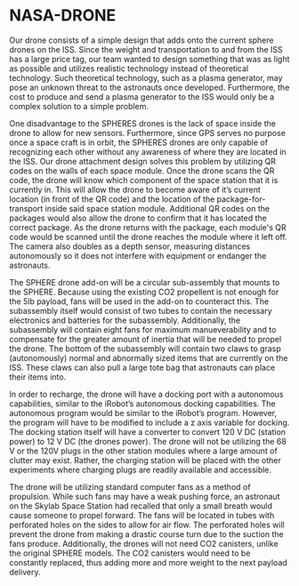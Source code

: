 # NASA-DRONE 

Our drone consists of a simple design that adds onto the current sphere drones on the ISS. Since the weight and transportation to and from the ISS has a large price tag, our team wanted to design something that was as light as possible and utilizes realistic technology instead of theoretical technology. Such theoretical technology, such as a plasma generator, may pose an unknown threat to the astronauts once developed. Furthermore, the cost to produce and send a plasma generator to the ISS would only be a complex solution to a simple problem.


One disadvantage to the SPHERES drones is the lack of space inside the drone to allow for new sensors. Furthermore, since GPS serves no purpose once a space craft is in orbit, the SPHERES drones are only capable of recognizing each other without any awareness of where they are located in the ISS. Our drone attachment design solves this problem by utilizing QR codes on the walls of each space module. Once the drone scans the QR code, the drone will know which component of the space station that it is currently in. This will allow the drone to become aware of it’s current location (in front of the QR code) and the location of the package-for-transport inside said space station module. Additional QR codes on the packages would also allow the drone to confirm that it has located the correct package. As the drone returns with the package, each module's QR code would be scanned until the drone reaches the module where it left off. The camera also doubles as a depth sensor, measuring distances autonomously so it does not interfere with equipment or endanger the astronauts.


The SPHERE drone add-on will be a circular sub-assembly that mounts to the SPHERE. Because using the existing CO2 propellent is not enough for the 5lb payload, fans will be used in the add-on to counteract this. The subassembly itself would consist of two tubes to contain the necessary electronics and batteries for the subassembly. Additionally, the subassembly will contain eight fans for maximum manueverability and to compensate for the greater amount of inertia that will be needed to propel the drone. The bottom of the subassembly will contain two claws to grasp (autonomously) normal and abnormally sized items that are currently on the ISS. These claws can also pull a large tote bag that astronauts can place their items into.


In order to recharge, the drone will have a docking port with a autonomous capabilities, similar to the iRobot’s autonomous docking capabilities. The autonomous program would be similar to the iRobot’s program. However, the program will have to be modified to include a z axis variable for docking. The docking station itself will have a converter to convert 120 V DC (station power) to 12 V DC (the drones power). The drone will not be utilizing the 68 V or the 120V plugs in the other station modules where a large amount of clutter may exist. Rather, the charging station will be placed with the other experiments where charging plugs are readily available and accessible.


The drone will be utilizing standard computer fans as a method of propulsion. While such fans may have a weak pushing force, an astronaut on the Skylab Space Station had recalled that only a small breath would cause someone to propel forward. The fans will be located in tubes with perforated holes on the sides to allow for air flow. The perforated holes will prevent the drone from making a drastic course turn due to the suction the fans produce. Additionally, the drones will not need CO2 canisters, unlike the original SPHERE models. The CO2 canisters would need to be constantly replaced, thus adding more and more weight to the next payload delivery.
